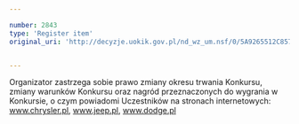 ```yaml
---

number: 2843
type: 'Register item'
original_uri: 'http://decyzje.uokik.gov.pl/nd_wz_um.nsf/0/5A9265512C85759FC12579B1003FCB27?OpenDocument'


---
```


Organizator zastrzega sobie prawo zmiany okresu trwania Konkursu, zmiany warunków Konkursu oraz nagród przeznaczonych do wygrania w Konkursie, o czym powiadomi Uczestników na stronach internetowych: www.chrysler.pl, www.jeep.pl, www.dodge.pl
